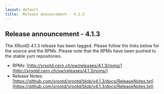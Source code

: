 ```yaml
---
layout: default
title:  Release announcement - 4.1.3
---
```


Release announcement - 4.1.3
-----------------------------

The XRootD 4.1.3 release has been tagged. Please follow the links
below for the source and the RPMs. Please note that the RPMs have been pushed
to the stable yum repositories.

 * RPMs: [http://xrootd.cern.ch/sw/releases/4.1.3/rpms/](http://xrootd.cern.ch/sw/releases/4.1.3/rpms/)
 * Release Notes: [https://github.com/xrootd/xrootd/blob/v4.1.3/docs/ReleaseNotes.txt](https://github.com/xrootd/xrootd/blob/v4.1.3/docs/ReleaseNotes.txt)
